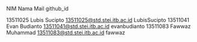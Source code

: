 NIM			Nama					Mail							github_id

13511025	Lubis Sucipto			13511025@std.stei.itb.ac.id		LubisSucipto
13511041 	Evan Budianto			13511041@std.stei.itb.ac.id		evanbudianto
13511083	Fawwaz Muhammad			13511083@std.stei.itb.ac.id		fawwaz